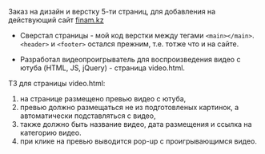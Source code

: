 Заказ на дизайн и верстку 5-ти страниц, для добавления на действующий сайт [finam.kz](http://finam.kz/)

* Сверстал страницы - мой код верстки между тегами `<main></main>`. `<header>` и `<footer>` остался прежним, т.е. тотже что и на сайте.

* Разработал видеопроигрыватель для воспроизведения видео с ютуба (HTML, JS, jQuery) - страница video.html.

ТЗ для страницы video.html: 
1. на странице размещено превью видео с ютуба,
2. превью должно размещаться не из подготовленых картинок, а автоматически подставляться с видео,
3. также должно быть название видео, дата размещения и ссылка на категорию видео.
4. при клике на превью выводится pop-up с проигрывающимся видео.
